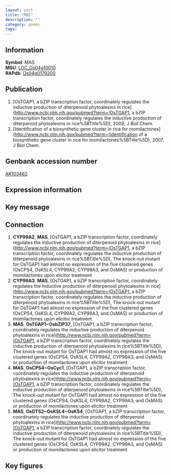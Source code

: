```yaml
---
layout: post
title: "MAS"
description: ""
category: genes
tags: 
---
```


## Information
__Symbol__: MAS  
__MSU__: [LOC_Os04g10010](http://rice.plantbiology.msu.edu/cgi-bin/ORF_infopage.cgi?orf=LOC_Os04g10010)  
__RAPdb__: [Os04g0179200](http://rapdb.dna.affrc.go.jp/viewer/gbrowse_details/irgsp1?name=Os04g0179200)  

## Publication
1. [OsTGAP1, a bZIP transcription factor, coordinately regulates the inductive production of diterpenoid phytoalexins in rice](http://www.ncbi.nlm.nih.gov/pubmed?term=(OsTGAP1, a bZIP transcription factor, coordinately regulates the inductive production of diterpenoid phytoalexins in rice%5BTitle%5D), 2009, J Biol Chem.
2. [Identification of a biosynthetic gene cluster in rice for momilactones](http://www.ncbi.nlm.nih.gov/pubmed?term=(Identification of a biosynthetic gene cluster in rice for momilactones%5BTitle%5D), 2007, J Biol Chem.

## Genbank accession number
[AK103462](http://www.ncbi.nlm.nih.gov/nuccore/AK103462)

## Expression information

## Key message

## Connection
1. __CYP99A2__, __MAS__, [OsTGAP1, a bZIP transcription factor, coordinately regulates the inductive production of diterpenoid phytoalexins in rice](http://www.ncbi.nlm.nih.gov/pubmed?term=(OsTGAP1, a bZIP transcription factor, coordinately regulates the inductive production of diterpenoid phytoalexins in rice%5BTitle%5D),  The knock-out mutant for OsTGAP1 had almost no expression of the five clustered genes (OsCPS4, OsKSL4, CYP99A2, CYP99A3, and OsMAS) or production of momilactones upon elicitor treatment
2. __CYP99A3__, __MAS__, [OsTGAP1, a bZIP transcription factor, coordinately regulates the inductive production of diterpenoid phytoalexins in rice](http://www.ncbi.nlm.nih.gov/pubmed?term=(OsTGAP1, a bZIP transcription factor, coordinately regulates the inductive production of diterpenoid phytoalexins in rice%5BTitle%5D),  The knock-out mutant for OsTGAP1 had almost no expression of the five clustered genes (OsCPS4, OsKSL4, CYP99A2, CYP99A3, and OsMAS) or production of momilactones upon elicitor treatment
3. __MAS__, __OsTGAP1~OsbZIP37__, [OsTGAP1, a bZIP transcription factor, coordinately regulates the inductive production of diterpenoid phytoalexins in rice](http://www.ncbi.nlm.nih.gov/pubmed?term=(OsTGAP1, a bZIP transcription factor, coordinately regulates the inductive production of diterpenoid phytoalexins in rice%5BTitle%5D),  The knock-out mutant for OsTGAP1 had almost no expression of the five clustered genes (OsCPS4, OsKSL4, CYP99A2, CYP99A3, and OsMAS) or production of momilactones upon elicitor treatment
4. __MAS__, __OsCPS4~OsCyc1__, [OsTGAP1, a bZIP transcription factor, coordinately regulates the inductive production of diterpenoid phytoalexins in rice](http://www.ncbi.nlm.nih.gov/pubmed?term=(OsTGAP1, a bZIP transcription factor, coordinately regulates the inductive production of diterpenoid phytoalexins in rice%5BTitle%5D),  The knock-out mutant for OsTGAP1 had almost no expression of the five clustered genes (OsCPS4, OsKSL4, CYP99A2, CYP99A3, and OsMAS) or production of momilactones upon elicitor treatment
5. __MAS__, __OsDTS2~OsKSL4~OsKS4__, [OsTGAP1, a bZIP transcription factor, coordinately regulates the inductive production of diterpenoid phytoalexins in rice](http://www.ncbi.nlm.nih.gov/pubmed?term=(OsTGAP1, a bZIP transcription factor, coordinately regulates the inductive production of diterpenoid phytoalexins in rice%5BTitle%5D),  The knock-out mutant for OsTGAP1 had almost no expression of the five clustered genes (OsCPS4, OsKSL4, CYP99A2, CYP99A3, and OsMAS) or production of momilactones upon elicitor treatment

## Key figures


